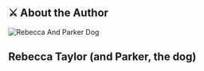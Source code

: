 ## ⚔️ About the Author

![Rebecca And Parker Dog](RebeccaAndParker.png)

## Rebecca Taylor (and Parker, the dog)

